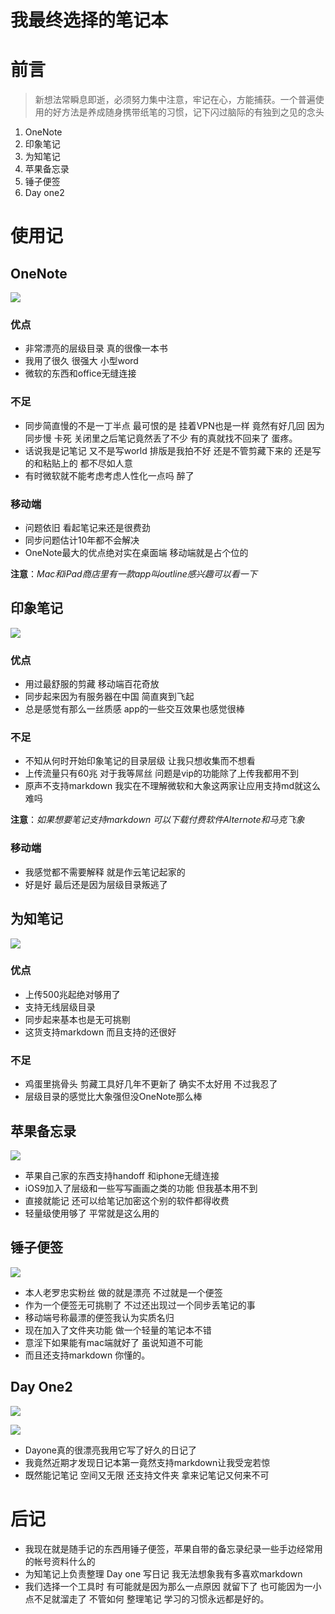 # 我最终选择的笔记本

# 前言

> 新想法常瞬息即逝，必须努力集中注意，牢记在心，方能捕获。一个普遍使用的好方法是养成随身携带纸笔的习惯，记下闪过脑际的有独到之见的念头

1. OneNote
2. 印象笔记
3. 为知笔记
4. 苹果备忘录
5. 锤子便签
6. Day one2

# 使用记

## OneNote

![](http://7xuxck.com1.z0.glb.clouddn.com/OneNote.png)

### 优点

- 非常漂亮的层级目录 真的很像一本书
- 我用了很久 很强大 小型word
- 微软的东西和office无缝连接

### 不足

- 同步简直慢的不是一丁半点 最可恨的是 挂着VPN也是一样 竟然有好几回 因为同步慢 卡死 关闭里之后笔记竟然丢了不少 有的真就找不回来了 蛋疼。
- 话说我是记笔记 又不是写world 排版是我拍不好 还是不管剪藏下来的 还是写的和粘贴上的 都不尽如人意
- 有时微软就不能考虑考虑人性化一点吗 醉了 

### 移动端

- 问题依旧 看起笔记来还是很费劲
- 同步问题估计10年都不会解决
- OneNote最大的优点绝对实在桌面端 移动端就是占个位的

**注意**：*Mac和iPad商店里有一款app叫outline感兴趣可以看一下*

## 印象笔记

![](http://7xuxck.com1.z0.glb.clouddn.com/evernote.png)

### 优点

- 用过最舒服的剪藏 移动端百花奇放
- 同步起来因为有服务器在中国 简直爽到飞起
- 总是感觉有那么一丝质感 app的一些交互效果也感觉很棒

### 不足

- 不知从何时开始印象笔记的目录层级 让我只想收集而不想看
- 上传流量只有60兆 对于我等屌丝 问题是vip的功能除了上传我都用不到
- 原声不支持markdown 我实在不理解微软和大象这两家让应用支持md就这么难吗

**注意**：*如果想要笔记支持markdown 可以下载付费软件Alternote和马克飞象*

### 移动端

- 我感觉都不需要解释 就是作云笔记起家的
- 好是好 最后还是因为层级目录叛逃了

## 为知笔记

![](http://7xuxck.com1.z0.glb.clouddn.com/weizhinote.png)



### 优点

- 上传500兆起绝对够用了
- 支持无线层级目录
- 同步起来基本也是无可挑剔
- 这货支持markdown 而且支持的还很好

### 不足

- 鸡蛋里挑骨头 剪藏工具好几年不更新了 确实不太好用 不过我忍了
- 层级目录的感觉比大象强但没OneNote那么棒

## 苹果备忘录

![](http://7xuxck.com1.z0.glb.clouddn.com/applenote.png)

- 苹果自己家的东西支持handoff 和iphone无缝连接
- iOS9加入了层级和一些写写画画之类的功能 但我基本用不到
- 直接就能记 还可以给笔记加密这个别的软件都得收费
- 轻量级使用够了 平常就是这么用的

## 锤子便签

 ![](http://7xuxck.com1.z0.glb.clouddn.com/smartisan.png)

- 本人老罗忠实粉丝 做的就是漂亮 不过就是一个便签
- 作为一个便签无可挑剔了 不过还出现过一个同步丢笔记的事
- 移动端号称最漂的便签我认为实质名归
- 现在加入了文件夹功能 做一个轻量的笔记本不错
- 意淫下如果能有mac端就好了 虽说知道不可能
- 而且还支持markdown 你懂的。

## Day One2

![](http://7xuxck.com1.z0.glb.clouddn.com/Dayone1.png)

![](http://7xuxck.com1.z0.glb.clouddn.com/Dayone2.png)

- Dayone真的很漂亮我用它写了好久的日记了
- 我竟然近期才发现日记本第一竟然支持markdown让我受宠若惊
- 既然能记笔记 空间又无限 还支持文件夹 拿来记笔记又何来不可

# 后记

- 我现在就是随手记的东西用锤子便签，苹果自带的备忘录纪录一些手边经常用的帐号资料什么的 
- 为知笔记上负责整理  Day one 写日记 我无法想象我有多喜欢markdown
- 我们选择一个工具时 有可能就是因为那么一点原因 就留下了 也可能因为一小点不足就溜走了 不管如何 整理笔记 学习的习惯永远都是好的。